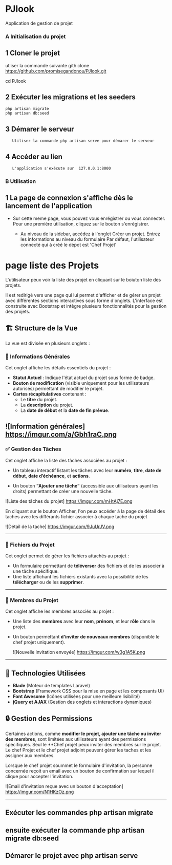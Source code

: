 # PJlook
Application de gestion de projet

### A Initialisation du projet

##  1 Cloner le projet
 utliser la commande suivante gith clone https://github.com/promisegandonou/PJlook.git

 cd PJlook

##  2 Exécuter les migrations et les seeders
    php artisan migrate 
    php artisan db:seed

##  3 Démarer le serveur
       Utiliser la commande php artisan serve pour démarer le serveur 

##  4  Accéder au lien 
       L'application s'exécute sur  127.0.0.1:8000

### B Utilisation

## 1 La page de connexion s'affiche dès le lancement de l'application

- Sur cette meme page, vous pouvez vous enrégistrer ou vous connecter. Pour une première utilisation, cliquez sur le bouton s'enrégistrer.

    * Au niveau de la sidebar, accédez à l'onglet Créer un projet.
     Entrez les informations au niveau du formulaire
     Par défaut, l'utilisateur connecté qui à créé le dépot est 'Chef Projet'

# page liste des Projets
L'utilisateur peux voir la liste des projet en cliquant sur le boiuton liste des projets.

Il est redirigé vers une  page qui lui permet d'afficher et de gérer un projet avec différentes sections interactives sous forme d'onglets. L'interface est construite avec Bootstrap et intègre plusieurs fonctionnalités pour la gestion des projets.

## 🏗 Structure de la Vue

La vue est divisée en plusieurs onglets :

### 📌 Informations Générales
Cet onglet affiche les détails essentiels du projet :
- **Statut Actuel** : Indique l'état actuel du projet sous forme de badge.
- **Bouton de modification** (visible uniquement pour les utilisateurs autorisés) permettant de modifier le projet.
- **Cartes récapitulatives** contenant :
  - Le **titre** du projet.
  - La **description** du projet.
  - La **date de début** et la **date de fin prévue**.

![Information générales] https://imgur.com/a/Gbh1raC.png
---

### ✅ Gestion des Tâches
Cet onglet affiche la liste des tâches associées au projet :
- Un tableau interactif listant les tâches avec leur **numéro**, **titre**, **date de début**, **date d’échéance**, et **actions**.

- Un bouton **"Ajouter une tâche"** (accessible aux utilisateurs ayant les droits) permettant de créer une nouvelle tâche. 

![Liste des tâches du projet] https://imgur.com/mHtAj7E.png

En cliquant sur le bouton Afficher, l'on peux accéder à la page de détail des taches avec les différants fichier associer à chaque tache du projet

![Détail de la tache] https://imgur.com/9JuUrJV.png

---

### 📂 Fichiers du Projet
Cet onglet permet de gérer les fichiers attachés au projet :
- Un formulaire permettant de **téléverser** des fichiers et de les associer à une tâche spécifique.
- Une liste affichant les fichiers existants avec la possibilité de les **télécharger** ou de les **supprimer**.

---

### 👥 Membres du Projet
Cet onglet affiche les membres associés au projet :
- Une liste des **membres** avec leur **nom**, **prénom**, et leur **rôle** dans le projet.
- Un bouton permettant **d'inviter de nouveaux membres** (disponible le chef projet uniquement).

  ![Nouvelle invitation envoyée] https://imgur.com/w3g1A5K.png

---

## 🎨 Technologies Utilisées
- **Blade** (Moteur de templates Laravel)
- **Bootstrap** (Framework CSS pour la mise en page et les composants UI)
- **Font Awesome** (Icônes utilisées pour une meilleure lisibilité)
- **jQuery et AJAX** (Gestion des onglets et interactions dynamiques)

## 🔒 Gestion des Permissions
Certaines actions, comme **modifier le projet, ajouter une tâche ou inviter des membres**, sont limitées aux utilisateurs ayant des permissions spécifiques. Seul le **Chef projet peux inviter des membres sur le projet. Le chef Projet et le chef projet adjoint peuvent gérer les taches et les assigner aux membres.

 Lorsque le chef projet soummet le formulaire d'invitation, la personne concernée reçoit un email avec un bouton de confirmation sur lequel il clique pour accepter l'invitation. 

 ![Email d'invitation reçue avec un bouton d'acceptation] https://imgur.com/N1HKzOz.png

---








## Exécuter les commandes  php artisan migrate
## ensuite exécuter la commande php artisan migrate db:seed



## Démarer le projet avec php artisan serve



